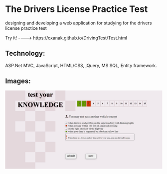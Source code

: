 # The Drivers License Practice Test
designing and developing a web application for studying for the drivers license practice test

Try it! ----> https://oxanak.github.io/DrivingTest/Test.html

## Technology:
ASP.Net MVC, JavaScript, HTML/CSS, jQuery, MS SQL, Entity framework.

## Images: 

![alt text](https://github.com/OxanaK/DrivingTest/blob/master/example_photos/test1.jpg)


